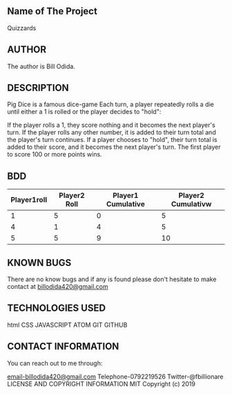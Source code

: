 ## Name of The Project ##
Quizzards
## AUTHOR ##
The author is Bill Odida.

## DESCRIPTION ##
Pig Dice is a famous dice-game
Each turn, a player repeatedly rolls a die until either a 1 is rolled or the player decides to "hold":

If the player rolls a 1, they score nothing and it becomes the next player's turn.
If the player rolls any other number, it is added to their turn total and the player's turn continues.
If a player chooses to "hold", their turn total is added to their score, and it becomes the next player's turn.
The first player to score 100 or more points wins.
## BDD ##
| Player1roll | Player2 Roll | Player1 Cumulative | Player2 Cumulativw |
|-------------|--------------|--------------------|--------------------|
| 1           | 5            | 0                  | 5                  |
| 4           | 1            | 4                  | 5                  |
| 5           | 5            | 9                  | 10                 |

## KNOWN BUGS ##
There are no know bugs and if any is found please don't hesitate to make contact at billodida420@gmail.com

## TECHNOLOGIES USED ##
html
CSS
JAVASCRIPT
ATOM
GIT
GITHUB
## CONTACT INFORMATION ##
You can reach out to me through:

email-billodida420@gmail.com
Telephone-0792219526
Twitter-@fbillionare
LICENSE AND COPYRIGHT INFORMATION
MIT Copyright (c) 2019
